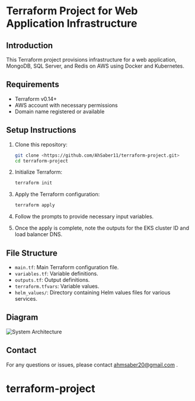 # Terraform Project for Web Application Infrastructure

## Introduction

This Terraform project provisions infrastructure for a web application, MongoDB, SQL Server, and Redis on AWS using Docker and Kubernetes.

## Requirements

- Terraform v0.14+
- AWS account with necessary permissions
- Domain name registered or available

## Setup Instructions

1. Clone this repository:
    ```sh
    git clone <https://github.com/AhSaber11/terraform-project.git>
    cd terraform-project
    ```

2. Initialize Terraform:
    ```sh
    terraform init
    ```

3. Apply the Terraform configuration:
    ```sh
    terraform apply
    ```

4. Follow the prompts to provide necessary input variables.

5. Once the apply is complete, note the outputs for the EKS cluster ID and load balancer DNS.

## File Structure

- `main.tf`: Main Terraform configuration file.
- `variables.tf`: Variable definitions.
- `outputs.tf`: Output definitions.
- `terraform.tfvars`: Variable values.
- `helm_values/`: Directory containing Helm values files for various services.

## Diagram

![System Architecture](diagram.png)

## Contact

For any questions or issues, please contact ahmsaber20@gmail.com .

# terraform-project
